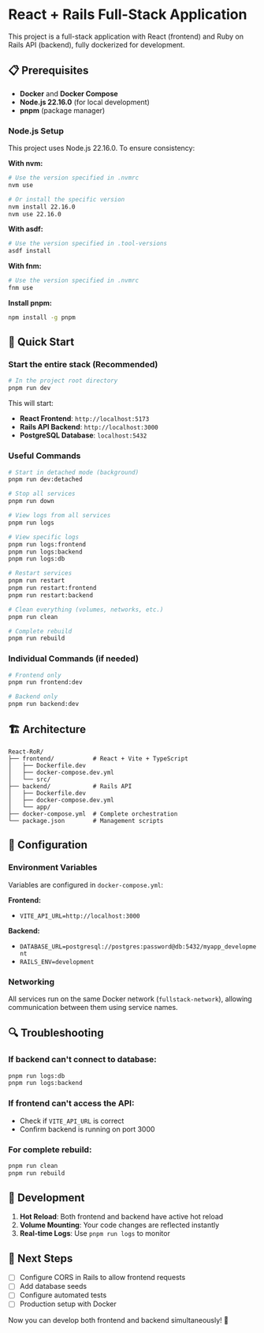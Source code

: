 # React + Rails Full-Stack Application

This project is a full-stack application with React (frontend) and Ruby on Rails API (backend), fully dockerized for development.

## 📋 Prerequisites

- **Docker** and **Docker Compose**
- **Node.js 22.16.0** (for local development)
- **pnpm** (package manager)

### Node.js Setup

This project uses Node.js 22.16.0. To ensure consistency:

**With nvm:**

```bash
# Use the version specified in .nvmrc
nvm use

# Or install the specific version
nvm install 22.16.0
nvm use 22.16.0
```

**With asdf:**

```bash
# Use the version specified in .tool-versions
asdf install
```

**With fnm:**

```bash
# Use the version specified in .nvmrc
fnm use
```

**Install pnpm:**

```bash
npm install -g pnpm
```

## 🚀 Quick Start

### Start the entire stack (Recommended)

```bash
# In the project root directory
pnpm run dev
```

This will start:

- **React Frontend**: `http://localhost:5173`
- **Rails API Backend**: `http://localhost:3000`
- **PostgreSQL Database**: `localhost:5432`

### Useful Commands

```bash
# Start in detached mode (background)
pnpm run dev:detached

# Stop all services
pnpm run down

# View logs from all services
pnpm run logs

# View specific logs
pnpm run logs:frontend
pnpm run logs:backend
pnpm run logs:db

# Restart services
pnpm run restart
pnpm run restart:frontend
pnpm run restart:backend

# Clean everything (volumes, networks, etc.)
pnpm run clean

# Complete rebuild
pnpm run rebuild
```

### Individual Commands (if needed)

```bash
# Frontend only
pnpm run frontend:dev

# Backend only
pnpm run backend:dev
```

## 🏗️ Architecture

```
React-RoR/
├── frontend/           # React + Vite + TypeScript
│   ├── Dockerfile.dev
│   ├── docker-compose.dev.yml
│   └── src/
├── backend/            # Rails API
│   ├── Dockerfile.dev
│   ├── docker-compose.dev.yml
│   └── app/
├── docker-compose.yml  # Complete orchestration
└── package.json        # Management scripts
```

## 🔧 Configuration

### Environment Variables

Variables are configured in `docker-compose.yml`:

**Frontend:**

- `VITE_API_URL=http://localhost:3000`

**Backend:**

- `DATABASE_URL=postgresql://postgres:password@db:5432/myapp_development`
- `RAILS_ENV=development`

### Networking

All services run on the same Docker network (`fullstack-network`), allowing communication between them using service names.

## 🔍 Troubleshooting

### If backend can't connect to database:

```bash
pnpm run logs:db
pnpm run logs:backend
```

### If frontend can't access the API:

- Check if `VITE_API_URL` is correct
- Confirm backend is running on port 3000

### For complete rebuild:

```bash
pnpm run clean
pnpm run rebuild
```

## 🚀 Development

1. **Hot Reload**: Both frontend and backend have active hot reload
2. **Volume Mounting**: Your code changes are reflected instantly
3. **Real-time Logs**: Use `pnpm run logs` to monitor

## 📝 Next Steps

- [ ] Configure CORS in Rails to allow frontend requests
- [ ] Add database seeds
- [ ] Configure automated tests
- [ ] Production setup with Docker

Now you can develop both frontend and backend simultaneously! 🎉
